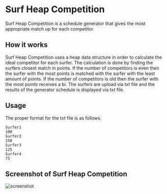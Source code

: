 # Surf Heap Competition

Surf Heap Competition is a schedule generator that gives the most appropriate match up for each competitor.

## How it works

Surf Heap Competition uses a heap data structure in order to calculate the ideal competitor for each surfer. The calculation is done by finding the surfers closest match in points. If the number of competitors is even then the surfer with the most points is matched with the surfer with the least amount of points. If the number of competitors is old then the surfer with the most points receives a bi. The surfers are upload via txt file and the results of the generator schedule is displayed via txt file.

## Usage

The proper format for the txt file is as follows.

```
Surfer1
100
Surfer2
150
Surfer3
125
Surfer4
75
```

## Screenshot of Surf Heap Competition

![screenshot](https://gdurl.com/mKeQ)
